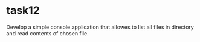 # task12
Develop a simple console application that 
allowes to list all files in directory 
and read contents of chosen file.
